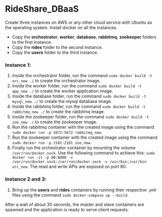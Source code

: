 # RideShare_DBaaS

Create three instances on AWS or any other cloud service with Ubuntu as the operating system. Install docker on all the instances.
* Copy the **orchestrator**, **worker**, **database**, **rabbitmq**, **zookeeper** folders to the first instance.
* Copy the **rides** folder to the second instance.
* Copy the **users** folder to the third instance.

### Instance 1:
1. Inside the orchestrator folder, run the command `sudo docker build -t orc_new ./` to create the orchestrator image.
2. Inside the worker folder, run the command `sudo docker build -t app_new ./` to create the worker application image.
3. Inside the database folder, run the command `sudo docker build -t mysql_new ./` to create the mysql database image.
4. Inside the rabbitmq folder, run the command `sudo docker build -t rabbitmq_new ./` to create the rabbitmq image.
5. Inside the zookeeper folder, run the command `sudo docker build -t zoo_new ./` to create the zookeeper image.
6. Run the rabbitmq container with the created image using the command `sudo docker run -p 5672:5672 rabbitmq_new`.
7. Run the zookeeper container with the created image using the command `sudo docker run -p 2181:2181 zoo_new`.
8. Finally run the orchestrator container by mounting the volume `/var/run/docker.sock`. Use the following command to achieve this:
  `sudo docker run -it -p 80:8000 -v /var/run/docker.sock:/var/run/docker.sock -v /usr/bin:/usr/bin orc_new`. The read and      write APIs are exposed on port 80.

### Instance 2 and 3:
1. Bring up the **users** and **rides** containers by running their respective *.yml* files using the command `sudo docker-compose up --build`.


After a wait of about 30 seconds, the master and slave containers are spawned and the application is ready to serve client requests.





